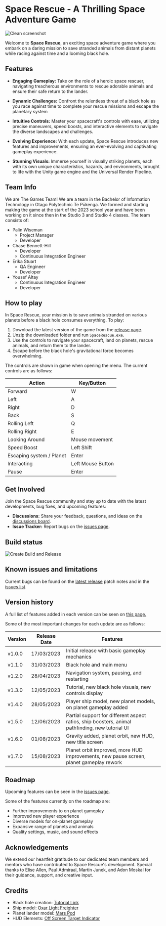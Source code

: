 # Space Rescue - A Thrilling Space Adventure Game


![Clean screenshot](https://github.com/BIT-Studio-3/Space-Rescue/assets/104882337/bf3c350a-64be-41ba-9067-b7cd31710454)


Welcome to **Space Rescue**, an exciting space adventure game where you embark on a daring mission to save stranded animals from distant planets while racing against time and a looming black hole.

## Features

- **Engaging Gameplay:** Take on the role of a heroic space rescuer, navigating treacherous environments to rescue adorable animals and ensure their safe return to the lander.

- **Dynamic Challenges:** Confront the relentless threat of a black hole as you race against time to complete your rescue missions and escape the planetary system

- **Intuitive Controls:** Master your spacecraft's controls with ease, utilizing precise maneuvers, speed boosts, and interactive elements to navigate the diverse landscapes and challenges.

- **Evolving Experience:** With each update, Space Rescue introduces new features and improvements, ensuring an ever-evolving and captivating gameplay experience.

- **Stunning Visuals:** Immerse yourself in visually striking planets, each with its own unique characteristics, hazards, and environments, brought to life with the Unity game engine and the Universal Render Pipeline.


## Team Info

We are The Games Team! We are a team in the Bachelor of Information Technology in Otago Polytechnic Te Pūkenga. We formed and starting making the game at the start of the 2023 school year and have been working on it since then in the Studio 3 and Studio 4 classes. The team consists of:
- Palin Wiseman
  - Project Manager
  - Developer
- Chase Bennett-Hill
  - Developer
  - Continuous Integration Engineer
- Erika Stuart
  - QA Engineer
  - Developer
- Yousef Altay
  - Continuous Integration Engineer
  - Developer

## How to play

In Space Rescue, your mission is to save animals stranded on various planets before a black hole consumes everything. To play:

1. Download the latest version of the game from the [release page](https://github.com/BIT-Studio-3/Space-Rescue/releases/latest).
2. Unzip the downloaded folder and run `SpaceRescue.exe`.
3. Use the controls to navigate your spacecraft, land on planets, rescue animals, and return them to the lander.
4. Escape before the black hole's gravitational force becomes overwhelming.

The controls are shown in game when opening the menu. The current controls are as follows:

| Action                    | Key/Button             |
|---------------------------|------------------------|
| Forward                   | W                      |
| Left                      | A                      |
| Right                     | D                      |
| Back                      | S                      |
| Rolling Left              | Q                      |
| Rolling Right             | E                      |
| Looking Around            | Mouse movement         |
| Speed Boost               | Left Shift             |
| Escaping system / Planet  | Enter                  |
| Interacting               | Left Mouse Button      |
| Pause                     | Enter                  |

## Get Involved

Join the Space Rescue community and stay up to date with the latest developments, bug fixes, and upcoming features:

- **Discussions:** Share your feedback, questions, and ideas on the [discussions board](https://github.com/BIT-Studio-3/Space-Rescue/discussions).
- **Issue Tracker:** Report bugs on the [issues page](https://github.com/BIT-Studio-3/Space-Rescue/issues).

## Build status

![Create Build and Release](https://github.com/BIT-Studio-3/Space-Rescue/actions/workflows/ci-build-and-release.yml/badge.svg)


## Known issues and limitations

Current bugs can be found on the [latest release](https://github.com/BIT-Studio-3/Space-Rescue/releases/latest) patch notes and in the [issues list](https://github.com/BIT-Studio-3/Space-Rescue/issues?q=is%3Aopen+label%3Abug+is%3Aissue).

<!-- 
## Licence

Need to confirm with lecturers about the licence this falls under. Can use https://choosealicense.com/
-->



## Version history

A full list of features added in each version can be seen on [this page.](https://github.com/BIT-Studio-3/Space-Rescue/releases)

Some of the most important changes for each update are as follows:

| Version   | Release Date | Features                                           |
|-----------|--------------|----------------------------------------------------|
| v1.0.0    | 17/03/2023   | Initial release with basic gameplay mechanics     |
| v1.1.0    | 31/03/2023   | Black hole and main menu                           |
| v1.2.0    | 28/04/2023   | Navigation system, pausing, and restarting        |
| v1.3.0    | 12/05/2023   | Tutorial, new black hole visuals, new controls display  |
| v1.4.0    | 28/05/2023   | Player ship model, new planet models, on planet gameplay added |
| v1.5.0    | 12/06/2023   | Partial support for different aspect ratios, ship boosters, animal pathfinding, new tutorial UI |
| v1.6.0    | 01/08/2023   | Gravity added, planet orbit, new HUD, new title screen  |
| v1.7.0    | 15/08/2023   | Planet orbit improved, more HUD improvements, new pause screen, planet gameplay rework  |

## Roadmap

Upcoming features can be seen in the [issues page](https://github.com/BIT-Studio-3/Space-Rescue/issues).

Some of the features currently on the roadmap are:
- Further improvements to on planet gameplay
- Improved new player experience
- Diverse models for on-planet gameplay
- Expansive range of planets and animals
- Quality settings, music, and sound effects

## Acknowledgements

We extend our heartfelt gratitude to our dedicated team members and mentors who have contributed to Space Rescue's development. Special thanks to Elise Allen, Paul Admiraal, Martin Junek, and Adon Moskal for their guidance, support, and creative input.

## Credits

- Black hole creation: [Tutorial Link](https://www.youtube.com/watch?v=FlE8e1JwVzs)
- Ship model: [Oxar Light Freighter](https://assetstore.unity.com/packages/3d/vehicles/space/oxar-light-freighter-82240)
- Planet lander model: [Mars Pod](https://assetstore.unity.com/packages/3d/vehicles/space/mars-pod-121710)
- HUD Elements: [Off Screen Target Indicator](https://assetstore.unity.com/packages/tools/gui/off-screen-target-indicator-71799)

<!-- Add music credits and license information when available -->
